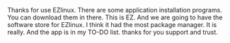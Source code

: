 Thanks for use EZlinux.
There are some application installation programs.
You can download them in there.
This is EZ.
And we are going to have the software store for EZlinux.
I think it had the most package manager.
It is really.
And the app is in my TO-DO list.
thanks for you support and trust.
